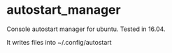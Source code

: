 # autostart_manager

Console autostart manager for ubuntu. Tested in 16.04.

It writes files into
~/.config/autostart
